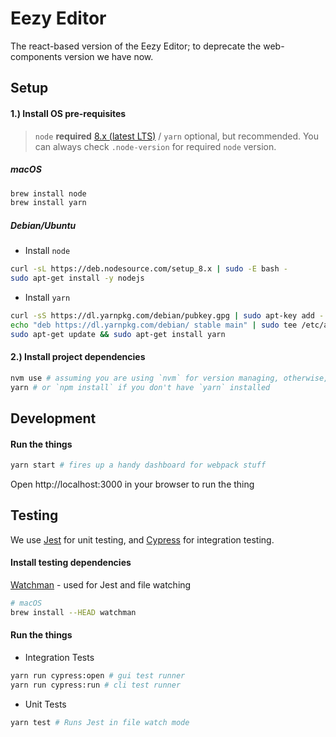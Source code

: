 # Eezy Editor

The react-based version of the Eezy Editor; to deprecate the web-components version we have now.

## Setup

#### 1.)  Install OS pre-requisites

> `node` **required** [8.x (latest LTS)](https://github.com/nodejs/Release#release-schedule) / `yarn` optional, but recommended. You can always check `.node-version` for required `node` version.

##### macOS

```sh
brew install node
brew install yarn
```

##### Debian/Ubuntu

- Install `node`

```sh
curl -sL https://deb.nodesource.com/setup_8.x | sudo -E bash -
sudo apt-get install -y nodejs
```

- Install `yarn`

```sh
curl -sS https://dl.yarnpkg.com/debian/pubkey.gpg | sudo apt-key add -
echo "deb https://dl.yarnpkg.com/debian/ stable main" | sudo tee /etc/apt/sources.list.d/yarn.list
sudo apt-get update && sudo apt-get install yarn
```

#### 2.)  Install project dependencies

```sh
nvm use # assuming you are using `nvm` for version managing, otherwise, make sure you are using `node-8.x`
yarn # or `npm install` if you don't have `yarn` installed
```

## Development

#### Run the things

```sh
yarn start # fires up a handy dashboard for webpack stuff
```

Open http://localhost:3000 in your browser to run the thing

## Testing

We use [Jest](https://facebook.github.io/jest/docs/en/tutorial-react.html) for unit testing, and [Cypress](https://cypress.io) for integration testing.

#### Install testing dependencies

[Watchman](https://facebook.github.io/watchman/docs/install.html) - used for Jest and file watching

```sh
# macOS
brew install --HEAD watchman
```

#### Run the things

- Integration Tests

```sh
yarn run cypress:open # gui test runner
yarn run cypress:run # cli test runner
```

- Unit Tests

```sh
yarn test # Runs Jest in file watch mode
```
